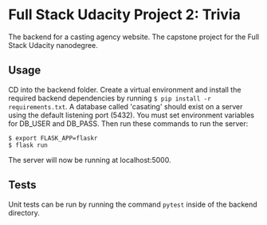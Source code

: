 # Full Stack Udacity Project 2: Trivia

The backend for a casting agency website. The capstone project for the Full Stack Udacity nanodegree.

## Usage
CD into the backend folder. Create a virtual environment and install the required backend dependencies by running ```$ pip install -r requirements.txt```. A database called 'casating' should exist on a server using the default listening port (5432). You must set environment variables for DB_USER and DB_PASS. Then run these commands to run the server:

```
$ export FLASK_APP=flaskr
$ flask run
```

The server will now be running at localhost:5000.

## Tests
Unit tests can be run by running the command ```pytest``` inside of the backend directory.
